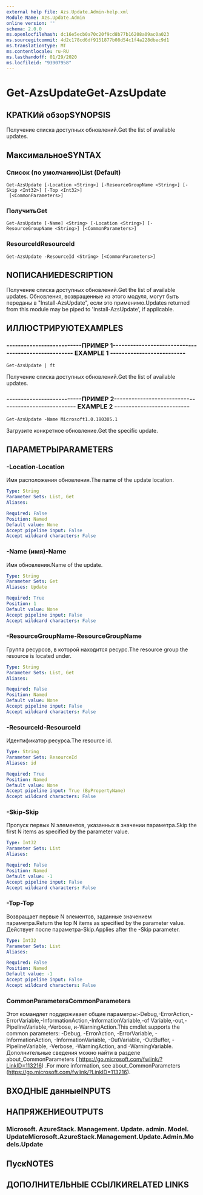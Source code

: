 ```yaml
---
external help file: Azs.Update.Admin-help.xml
Module Name: Azs.Update.Admin
online version: ''
schema: 2.0.0
ms.openlocfilehash: dc16e5ecb0a70c20f9cd8b77b16208a09ac0a023
ms.sourcegitcommit: 4d2c178cd6df9151877b08d54c1f4a228dbec9d1
ms.translationtype: MT
ms.contentlocale: ru-RU
ms.lasthandoff: 01/29/2020
ms.locfileid: "93907958"
---
```

# <span data-ttu-id="340af-101">Get-AzsUpdate</span><span class="sxs-lookup"><span data-stu-id="340af-101">Get-AzsUpdate</span></span>

## <span data-ttu-id="340af-102">КРАТКИй обзор</span><span class="sxs-lookup"><span data-stu-id="340af-102">SYNOPSIS</span></span>
<span data-ttu-id="340af-103">Получение списка доступных обновлений.</span><span class="sxs-lookup"><span data-stu-id="340af-103">Get the list of available updates.</span></span>

## <span data-ttu-id="340af-104">Максимальное</span><span class="sxs-lookup"><span data-stu-id="340af-104">SYNTAX</span></span>

### <span data-ttu-id="340af-105">Список (по умолчанию)</span><span class="sxs-lookup"><span data-stu-id="340af-105">List (Default)</span></span>
```
Get-AzsUpdate [-Location <String>] [-ResourceGroupName <String>] [-Skip <Int32>] [-Top <Int32>]
 [<CommonParameters>]
```

### <span data-ttu-id="340af-106">Получить</span><span class="sxs-lookup"><span data-stu-id="340af-106">Get</span></span>
```
Get-AzsUpdate [-Name] <String> [-Location <String>] [-ResourceGroupName <String>] [<CommonParameters>]
```

### <span data-ttu-id="340af-107">ResourceId</span><span class="sxs-lookup"><span data-stu-id="340af-107">ResourceId</span></span>
```
Get-AzsUpdate -ResourceId <String> [<CommonParameters>]
```

## <span data-ttu-id="340af-108">NОПИСАНИЕ</span><span class="sxs-lookup"><span data-stu-id="340af-108">DESCRIPTION</span></span>
<span data-ttu-id="340af-109">Получение списка доступных обновлений.</span><span class="sxs-lookup"><span data-stu-id="340af-109">Get the list of available updates.</span></span> <span data-ttu-id="340af-110">Обновления, возвращенные из этого модуля, могут быть переданы в "Install-AzsUpdate", если это применимо.</span><span class="sxs-lookup"><span data-stu-id="340af-110">Updates returned from this module may be piped to 'Install-AzsUpdate', if applicable.</span></span>

## <span data-ttu-id="340af-111">ИЛЛЮСТРИРУЮТ</span><span class="sxs-lookup"><span data-stu-id="340af-111">EXAMPLES</span></span>

### <span data-ttu-id="340af-112">--------------------------ПРИМЕР 1--------------------------</span><span class="sxs-lookup"><span data-stu-id="340af-112">-------------------------- EXAMPLE 1 --------------------------</span></span>
```
Get-AzsUpdate | ft
```

<span data-ttu-id="340af-113">Получение списка доступных обновлений.</span><span class="sxs-lookup"><span data-stu-id="340af-113">Get the list of available updates.</span></span>

### <span data-ttu-id="340af-114">--------------------------ПРИМЕР 2--------------------------</span><span class="sxs-lookup"><span data-stu-id="340af-114">-------------------------- EXAMPLE 2 --------------------------</span></span>
```
Get-AzsUpdate -Name Microsoft1.0.180305.1
```

<span data-ttu-id="340af-115">Загрузите конкретное обновление.</span><span class="sxs-lookup"><span data-stu-id="340af-115">Get the specific update.</span></span>

## <span data-ttu-id="340af-116">ПАРАМЕТРЫ</span><span class="sxs-lookup"><span data-stu-id="340af-116">PARAMETERS</span></span>

### <span data-ttu-id="340af-117">-Location</span><span class="sxs-lookup"><span data-stu-id="340af-117">-Location</span></span>
<span data-ttu-id="340af-118">Имя расположения обновления.</span><span class="sxs-lookup"><span data-stu-id="340af-118">The name of the update location.</span></span>

```yaml
Type: String
Parameter Sets: List, Get
Aliases: 

Required: False
Position: Named
Default value: None
Accept pipeline input: False
Accept wildcard characters: False
```

### <span data-ttu-id="340af-119">-Name (имя)</span><span class="sxs-lookup"><span data-stu-id="340af-119">-Name</span></span>
<span data-ttu-id="340af-120">Имя обновления.</span><span class="sxs-lookup"><span data-stu-id="340af-120">Name of the update.</span></span>

```yaml
Type: String
Parameter Sets: Get
Aliases: Update

Required: True
Position: 1
Default value: None
Accept pipeline input: False
Accept wildcard characters: False
```

### <span data-ttu-id="340af-121">-ResourceGroupName</span><span class="sxs-lookup"><span data-stu-id="340af-121">-ResourceGroupName</span></span>
<span data-ttu-id="340af-122">Группа ресурсов, в которой находится ресурс.</span><span class="sxs-lookup"><span data-stu-id="340af-122">The resource group the resource is located under.</span></span>

```yaml
Type: String
Parameter Sets: List, Get
Aliases: 

Required: False
Position: Named
Default value: None
Accept pipeline input: False
Accept wildcard characters: False
```

### <span data-ttu-id="340af-123">-ResourceId</span><span class="sxs-lookup"><span data-stu-id="340af-123">-ResourceId</span></span>
<span data-ttu-id="340af-124">Идентификатор ресурса.</span><span class="sxs-lookup"><span data-stu-id="340af-124">The resource id.</span></span>

```yaml
Type: String
Parameter Sets: ResourceId
Aliases: id

Required: True
Position: Named
Default value: None
Accept pipeline input: True (ByPropertyName)
Accept wildcard characters: False
```

### <span data-ttu-id="340af-125">-Skip</span><span class="sxs-lookup"><span data-stu-id="340af-125">-Skip</span></span>
<span data-ttu-id="340af-126">Пропуск первых N элементов, указанных в значении параметра.</span><span class="sxs-lookup"><span data-stu-id="340af-126">Skip the first N items as specified by the parameter value.</span></span>

```yaml
Type: Int32
Parameter Sets: List
Aliases: 

Required: False
Position: Named
Default value: -1
Accept pipeline input: False
Accept wildcard characters: False
```

### <span data-ttu-id="340af-127">-Top</span><span class="sxs-lookup"><span data-stu-id="340af-127">-Top</span></span>
<span data-ttu-id="340af-128">Возвращает первые N элементов, заданные значением параметра.</span><span class="sxs-lookup"><span data-stu-id="340af-128">Return the top N items as specified by the parameter value.</span></span>
<span data-ttu-id="340af-129">Действует после параметра-Skip.</span><span class="sxs-lookup"><span data-stu-id="340af-129">Applies after the -Skip parameter.</span></span>

```yaml
Type: Int32
Parameter Sets: List
Aliases: 

Required: False
Position: Named
Default value: -1
Accept pipeline input: False
Accept wildcard characters: False
```

### <span data-ttu-id="340af-130">CommonParameters</span><span class="sxs-lookup"><span data-stu-id="340af-130">CommonParameters</span></span>
<span data-ttu-id="340af-131">Этот командлет поддерживает общие параметры:-Debug,-ErrorAction,-ErrorVariable,-InformationAction,-InformationVariable,-of Variable,-out,-PipelineVariable,-Verbose, и-WarningAction.</span><span class="sxs-lookup"><span data-stu-id="340af-131">This cmdlet supports the common parameters: -Debug, -ErrorAction, -ErrorVariable, -InformationAction, -InformationVariable, -OutVariable, -OutBuffer, -PipelineVariable, -Verbose, -WarningAction, and -WarningVariable.</span></span> <span data-ttu-id="340af-132">Дополнительные сведения можно найти в разделе about_CommonParameters ( https://go.microsoft.com/fwlink/?LinkID=113216) .</span><span class="sxs-lookup"><span data-stu-id="340af-132">For more information, see about_CommonParameters (https://go.microsoft.com/fwlink/?LinkID=113216).</span></span>

## <span data-ttu-id="340af-133">ВХОДНЫЕ данные</span><span class="sxs-lookup"><span data-stu-id="340af-133">INPUTS</span></span>

## <span data-ttu-id="340af-134">НАПРЯЖЕНИЕ</span><span class="sxs-lookup"><span data-stu-id="340af-134">OUTPUTS</span></span>

### <span data-ttu-id="340af-135">Microsoft. AzureStack. Management. Update. admin. Model. Update</span><span class="sxs-lookup"><span data-stu-id="340af-135">Microsoft.AzureStack.Management.Update.Admin.Models.Update</span></span>

## <span data-ttu-id="340af-136">Пуск</span><span class="sxs-lookup"><span data-stu-id="340af-136">NOTES</span></span>

## <span data-ttu-id="340af-137">ДОПОЛНИТЕЛЬНЫЕ ССЫЛКИ</span><span class="sxs-lookup"><span data-stu-id="340af-137">RELATED LINKS</span></span>

